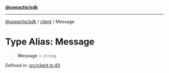 [**@useactio/sdk**](../../README.md)

***

[@useactio/sdk](../../modules.md) / [client](../README.md) / Message

# Type Alias: Message

> **Message** = `string`

Defined in: [src/client.ts:40](https://github.com/useactio/sdk/blob/aa0cbb7aefc891bd76a4e1447f8c84a24792d899/src/client.ts#L40)
